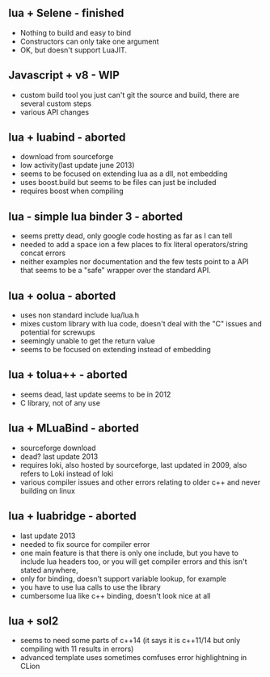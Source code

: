 ## lua + Selene - finished
* Nothing to build and easy to bind
* Constructors can only take one argument
* OK, but doesn't support LuaJIT.

## Javascript + v8 - WIP
* custom build tool you just can't git the source and build, there are several custom steps
* various API changes

 
## lua + luabind - aborted
* download from sourceforge
* low activity(last update june 2013)
* seems to be focused on extending lua as a dll, not embedding
* uses boost.build but seems to be files can just be included
* requires boost when compiling

## lua - simple lua binder 3 - aborted
* seems pretty dead, only google code hosting as far as I can tell
* needed to add a space ion a few places to fix literal operators/string concat errors
* neither examples nor documentation and the few tests point to a API that seems to be a "safe" wrapper over the standard API.

## lua + oolua - aborted
* uses non standard include lua/lua.h
* mixes custom library with lua code, doesn't deal with the "C" issues and potential for screwups
* seemingly unable to get the return value
* seems to be focused on extending instead of embedding

## lua + tolua++ - aborted
* seems dead, last update seems to be in 2012
* C library, not of any use

## lua + MLuaBind - aborted
* sourceforge download
* dead? last update 2013
* requires loki, also hosted by sourceforge, last updated in 2009, also refers to Loki instead of loki
* various compiler issues and other errors relating to older c++ and never building on linux

## lua + luabridge - aborted
* last update 2013
* needed to fix source for compiler error
* one main feature is that there is only one include, but you have to include lua headers too, or you will get compiler errors and this isn't stated anywhere,
* only for binding, doesn't support variable lookup, for example
* you have to use lua calls to use the library
* cumbersome lua like c++ binding, doesn't look nice at all

## lua + sol2
* seems to need some parts of c++14 (it says it is c++11/14 but only compiling with 11 results in errors)
* advanced template uses sometimes comfuses error highlightning in CLion
